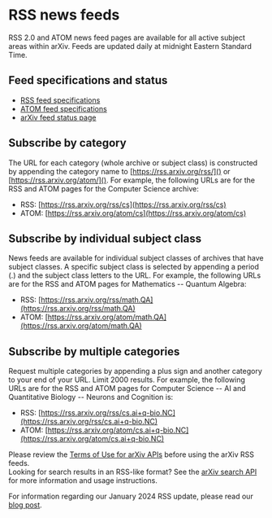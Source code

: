 # RSS news feeds

RSS 2.0 and ATOM news feed pages are available for all active subject areas within arXiv. Feeds are updated daily at midnight Eastern Standard Time. 

## Feed specifications and status

- [RSS feed specifications](../../help/rss_specifications)
- [ATOM feed specifications](../../help/atom_specifications) 
- [arXiv feed status page](https://rss.arxiv.org/feed/status)

## Subscribe by category
The URL for each category (whole archive or subject class) is constructed by appending the category name to [https://rss.arxiv.org/rss/]() or [https://rss.arxiv.org/atom/](). For example, the following URLs are for the RSS and ATOM pages for the Computer Science archive:

- RSS:  [https://rss.arxiv.org/rss/cs](https://rss.arxiv.org/rss/cs)
- ATOM: [https://rss.arxiv.org/atom/cs](https://rss.arxiv.org/atom/cs)

## Subscribe by individual subject class
News feeds are available for individual subject classes of archives that have subject classes. A specific subject class is selected by appending a period (.) and the subject class letters to the URL. For example, the following URLs are for the RSS and ATOM pages for  Mathematics -- Quantum Algebra:

- RSS:  [https://rss.arxiv.org/rss/math.QA](https://rss.arxiv.org/rss/math.QA)
- ATOM: [https://rss.arxiv.org/atom/math.QA](https://rss.arxiv.org/atom/math.QA)

## Subscribe by multiple categories
Request multiple categories by appending a plus sign and another category to your end of your URL. Limit 2000 results.
For example, the following URLs are for the RSS and ATOM pages for Computer Science  -- AI and Quantitative Biology -- Neurons  and Cognition is:

- RSS: [https://rss.arxiv.org/rss/cs.ai+q-bio.NC](https://rss.arxiv.org/rss/cs.ai+q-bio.NC)
- ATOM: [https://rss.arxiv.org/atom/cs.ai+q-bio.NC](https://rss.arxiv.org/atom/cs.ai+q-bio.NC)

Please review the [Terms of Use for arXiv APIs](https://info.arxiv.org/help/api/tou.html) before using the arXiv RSS feeds.  
Looking for search results in an RSS-like format? See the [arXiv search API](https://info.arxiv.org/help/api/index.html) for more information and usage instructions. 

For information regarding our January 2024 RSS update, please read our [blog post](https://blog.arxiv.org/2024/01/31/attention-arxiv-users-re-implemented-rss/).  
